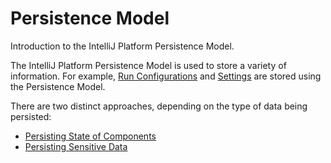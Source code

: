 <!-- Copyright 2000-2023 JetBrains s.r.o. and contributors. Use of this source code is governed by the Apache 2.0 license. -->

# Persistence Model

<link-summary>Introduction to the IntelliJ Platform Persistence Model.</link-summary>

The IntelliJ Platform Persistence Model is used to store a variety of information.
For example, [Run Configurations](basic_run_configurations.md) and [Settings](settings.md) are stored using the Persistence Model.

There are two distinct approaches, depending on the type of data being persisted:
* [Persisting State of Components](persisting_state_of_components.md)
* [Persisting Sensitive Data](persisting_sensitive_data.md)
